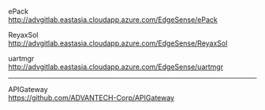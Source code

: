 ePack  
http://advgitlab.eastasia.cloudapp.azure.com/EdgeSense/ePack

ReyaxSol 
http://advgitlab.eastasia.cloudapp.azure.com/EdgeSense/ReyaxSol

uartmgr  
http://advgitlab.eastasia.cloudapp.azure.com/EdgeSense/uartmgr

---

APIGateway  
https://github.com/ADVANTECH-Corp/APIGateway


